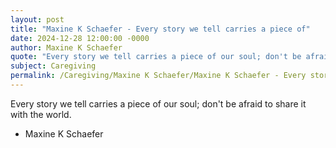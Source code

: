 ```yaml
---
layout: post
title: "Maxine K Schaefer - Every story we tell carries a piece of"
date: 2024-12-28 12:00:00 -0000
author: Maxine K Schaefer
quote: "Every story we tell carries a piece of our soul; don't be afraid to share it with the world."
subject: Caregiving
permalink: /Caregiving/Maxine K Schaefer/Maxine K Schaefer - Every story we tell carries a piece of
---
```


Every story we tell carries a piece of our soul; don't be afraid to share it with the world.

- Maxine K Schaefer
